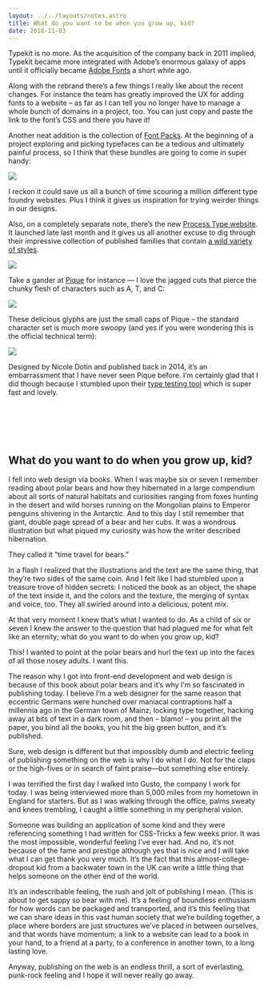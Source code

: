 ```yaml
---
layout: ../../layouts/notes.astro
title: What do you want to be when you grow up, kid?
date: 2018-11-03
---
```


Typekit is no more. As the acquisition of the company back in 2011 implied, Typekit became more integrated with Adobe’s enormous galaxy of apps until it officially became [Adobe Fonts](https://fonts.adobe.com/) a short while ago.

Along with the rebrand there’s a few things I really like about the recent changes. For instance the team has greatly improved the UX for adding fonts to a website – as far as I can tell you no longer have to manage a whole bunch of domains in a project, too. You can just copy and paste the link to the font’s CSS and there you have it!

Another neat addition is the collection of [Font Packs](https://fonts.adobe.com/collections). At the beginning of a project exploring and picking typefaces can be a tedious and ultimately painful process, so I think that these bundles are going to come in super handy:

![](https://buttondown.s3.us-west-2.amazonaws.com/images/0b3df598-c306-4ab8-bc8f-51f3f563ad4f.png)

I reckon it could save us all a bunch of time scouring a million different type foundry websites. Plus I think it gives us inspiration for trying weirder things in our designs.

Also, on a completely separate note, there’s the new [Process Type website](https://processtypefoundry.com). It launched late last month and it gives us all another excuse to dig through their impressive collection of published families that contain [a wild variety of styles](https://processtypefoundry.com/fonts/).

![](https://buttondown.s3.us-west-2.amazonaws.com/images/1851c6b8-093a-4fa1-bcfe-878729c86ca1.png)

Take a gander at [Pique](https://processtypefoundry.com/fonts/pique/) for instance — I love the jagged cuts that pierce the chunky flesh of characters such as A, T, and C:

![](https://buttondown.s3.us-west-2.amazonaws.com/images/13499937-1745-451f-aa0b-9d5551f50bdd.png)

These delicious glyphs are just the small caps of Pique – the standard character set is much more swoopy (and yes if you were wondering this is the official technical term):

![](https://buttondown.s3.us-west-2.amazonaws.com/images/4dfbf3a9-5895-405b-b1af-89118fb99d8f.png)

Designed by Nicole Dotin and published back in 2014, it’s an embarrassment that I have never seen Pique before. I’m certainly glad that I did though because I stumbled upon their [type testing tool](https://processtypefoundry.com/fonts/pique/try-it) which is super fast and lovely.
<br/>
<br/>
<br/>
<br/>
<br/>
<br/>

## What do you want to do when you grow up, kid?

I fell into web design via books. When I was maybe six or seven I remember reading about polar bears and how they hibernated in a large compendium about all sorts of natural habitats and curiosities ranging from foxes hunting in the desert and wild horses running on the Mongolian plains to Emperor penguins shivering in the Antarctic. And to this day I still remember that giant, double page spread of a bear and her cubs. It was a wondrous illustration but what piqued my curiosity was how the writer described hibernation.

They called it “time travel for bears.”

In a flash I realized that the illustrations and the text are the same thing, that they’re two sides of the same coin. And I felt like I had stumbled upon a treasure trove of hidden secrets: I noticed the book as an object, the shape of the text inside it, and the colors and the texture, the merging of syntax and voice, too. They all swirled around into a delicious, potent mix.

At that very moment I knew that’s what I wanted to do. As a child of six or seven I knew the answer to the question that had plagued me for what felt like an eternity; what do you want to do when you grow up, kid?

This! I wanted to point at the polar bears and hurl the text up into the faces of all those nosey adults. I want this.

The reason why I got into front-end development and web design is because of this book about polar bears and it’s why I’m so fascinated in publishing today. I believe I’m a web designer for the same reason that eccentric Germans were hunched over maniacal contraptions half a millennia ago in the German town of Mainz; locking type together, hacking away at bits of text in a dark room, and then – blamo! – you print all the paper, you bind all the books, you hit the big green button, and it’s published.

Sure, web design is different but that impossibly dumb and electric feeling of publishing something on the web is why I do what I do. Not for the claps or the high-fives or in search of faint praise—but something else entirely.

I was terrified the first day I walked into Gusto, the company I work for today. I was being interviewed more than 5,000 miles from my hometown in England for starters. But as I was walking through the office, palms sweaty and knees trembling, I caught a little something in my peripheral vision.

Someone was building an application of some kind and they were referencing something I had written for CSS-Tricks a few weeks prior. It was the most impossible, wonderful feeling I’ve ever had. And no, it’s not because of the fame and prestige although yes that is nice and I will take what I can get thank you very much. It’s the fact that this almost-college-dropout kid from a backwater town in the UK can write a little thing that helps someone on the other end of the world.

It’s an indescribable feeling, the rush and jolt of publishing I mean. (This is about to get sappy so bear with me). It’s a feeling of boundless enthusiasm for how words can be packaged and transported, and it’s this feeling that we can share ideas in this vast human society that we’re building together, a place where borders are just structures we’ve placed in between ourselves, and that words have momentum; a link to a website can lead to a book in your hand, to a friend at a party, to a conference in another town, to a long lasting love.

Anyway, publishing on the web is an endless thrill, a sort of everlasting, punk-rock feeling and I hope it will never really go away.
